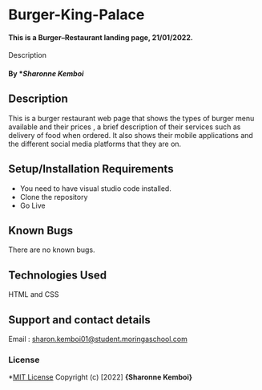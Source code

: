 # Burger-King-Palace
#### This is a Burger–Restaurant landing page, 21/01/2022.
Description
#### By **Sharonne Kemboi*
## Description
This is a burger restaurant web page that shows the types of burger menu available and their prices , a brief description of their services such as delivery of food when ordered. It also shows their mobile applications and the different social media platforms that they are on.
## Setup/Installation Requirements
* You need to have visual studio code installed.
* Clone the repository
* Go Live 
## Known Bugs
There are no known bugs.
## Technologies Used
HTML and CSS
## Support and contact details
Email : sharon.kemboi01@student.moringaschool.com
### License
*[MIT License]("./LICENSE")
Copyright (c) [2022] **{Sharonne Kemboi}** 
